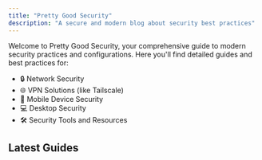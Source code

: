 ```yaml
---
title: "Pretty Good Security"
description: "A secure and modern blog about security best practices"
---
```


Welcome to Pretty Good Security, your comprehensive guide to modern security practices and configurations. Here you'll find detailed guides and best practices for:

- 🔒 Network Security
- 🌐 VPN Solutions (like Tailscale)
- 📱 Mobile Device Security
- 💻 Desktop Security
- 🛠️ Security Tools and Resources

## Latest Guides
